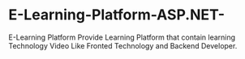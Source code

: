 # E-Learning-Platform-ASP.NET-
E-Learning Platform Provide Learning Platform that contain learning Technology Video Like Fronted Technology and Backend Developer.
